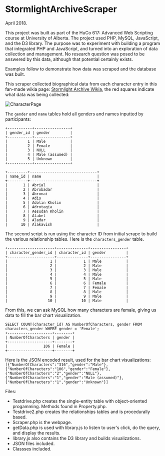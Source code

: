 # StormlightArchiveScraper
April 2018.

This project was built as part of the HuCo 617: Advanced Web Scripting course at University of Alberta. The project used PHP, MySQL, JavaScript, and the D3 library. The purpose was to experiment with building a program that integrated PHP and JavaScript, and turned into an exploration of data collection and management. No research question was posed to be answered by this data, although that potential certainly exists.  

Examples follow to demonstrate how data was scraped and the database was built.  

This scraper collected biographical data from each character entry in this fan-made wikia page: [Stormlight Archive Wikia](http://stormlightarchive.wikia.com/wiki/Category:Characters), the red squares indicate what data was being collected: 

![CharacterPage](https://k-j-oliver.github.io/StormlightArchiveScraper/CharacterPage.png)

The `gender` and `name` tables hold all genders and names inputted by participants:  
```
+-----------+----------------+  
| gender_id | gender         |  
+-----------+----------------+  
|         1 | Male           |  
|         2 | Female         |  
|         3 | NULL           |  
|         4 | Male (assumed) |  
|         5 | Unknown        |  
+-----------+----------------+  

+---------+------------------------------+  
| name_id | name                         |  
+---------+------------------------------+  
|       1 | Abrial                       |  
|       2 | Abrobadar                    |  
|       3 | Abronai                      |  
|       4 | Adis                         |  
|       5 | Adolin Kholin                |  
|       6 | Adrotagia                    |  
|       7 | Aesudan Kholin               |  
|       8 | Alabet                       |  
|       9 | Aladar                       |  
|      10 | Alakavish                    |  
```

The second script is run using the character ID from initial scrape to build the various relationship tables. Here is the `characters_gender` table.
```
+---------------------+--------------+----------------+
| character_gender_id | character_id | gender         |
+---------------------+--------------+----------------+
|                   1 |            1 | Male           |
|                   2 |            2 | Male           |
|                   3 |            3 | Male           |
|                   4 |            4 | Male           |
|                   5 |            5 | Male           |
|                   6 |            6 | Female         |
|                   7 |            7 | Female         |
|                   8 |            8 | Male           |
|                   9 |            9 | Male           |
|                  10 |           10 | Male           |
```

From this, we can ask MySQL how many characters are female, giving us data to fill the bar chart visualization. 
```
SELECT COUNT(character_id) AS NumberOfCharacters, gender FROM characters_gender WHERE gender = 'Female';
+--------------------+--------+
| NumberOfCharacters | gender |
+--------------------+--------+
|                106 | Female |
+--------------------+--------+
```

Here is the JSON encoded result, used for the bar chart visualizations:
`[{"NumberOfCharacters":"316","gender":"Male"},{"NumberOfCharacters":"106","gender":"Female"},{"NumberOfCharacters":"2","gender":"NULL"},{"NumberOfCharacters":"1","gender":"Male (assumed)"},{"NumberOfCharacters":"1","gender":"Unknown"}]`


Files:

- Testdrive.php creates the single-entity table with object-oriented progamming. Methods found in Property.php.  
- Testdrive2.php creates the relationships tables and is procedurally based.  
- Scraper.php is the webpage.  
- getData.php is used with library.js to listen to user's click, do the query, and display the results.  
- library.js also contains the D3 library and builds visualizations.  
- JSON files included.  
- Classses included. 
